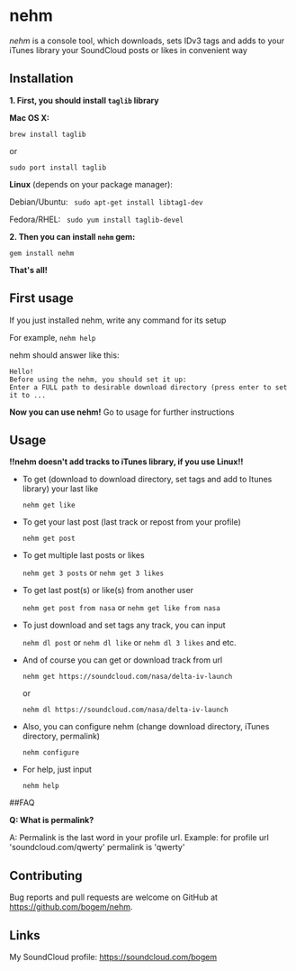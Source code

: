 # nehm

*nehm* is a console tool, which downloads, sets IDv3 tags and adds to your iTunes library your SoundCloud posts or likes in convenient way

## Installation

**1. First, you should install `taglib` library**

**Mac OS X:**

`brew install taglib`

or

`sudo port install taglib`

**Linux** (depends on your package manager):

Debian/Ubuntu: ` sudo apt-get install libtag1-dev`

Fedora/RHEL: ` sudo yum install taglib-devel`

**2. Then you can install `nehm` gem:**

`gem install nehm`

**That's all!**

## First usage

If you just installed nehm, write any command for its setup

For example, `nehm help`

nehm should answer like this:
```
Hello!
Before using the nehm, you should set it up:
Enter a FULL path to desirable download directory (press enter to set it to ...
```

**Now you can use nehm!**
Go to usage for further instructions

## Usage

**!!nehm doesn't add tracks to iTunes library, if you use Linux!!**

* To get (download to download directory, set tags and add to Itunes library) your last like

  `nehm get like`

* To get your last post (last track or repost from your profile)

  `nehm get post`

* To get multiple last posts or likes

  `nehm get 3 posts` or `nehm get 3 likes`

* To get last post(s) or like(s) from another user

  `nehm get post from nasa` or `nehm get like from nasa`

* To just download and set tags any track, you can input

  `nehm dl post` or `nehm dl like` or `nehm dl 3 likes` and etc.

* And of course you can get or download track from url

  `nehm get https://soundcloud.com/nasa/delta-iv-launch`

  or

  `nehm dl https://soundcloud.com/nasa/delta-iv-launch`

* Also, you can configure nehm (change download directory, iTunes directory, permalink)

  `nehm configure`

* For help, just input

  `nehm help`

##FAQ

**Q: What is permalink?**

A: Permalink is the last word in your profile url. Example: for profile url 'soundcloud.com/qwerty' permalink is 'qwerty'

## Contributing

Bug reports and pull requests are welcome on GitHub at https://github.com/bogem/nehm.

## Links

My SoundCloud profile: https://soundcloud.com/bogem
